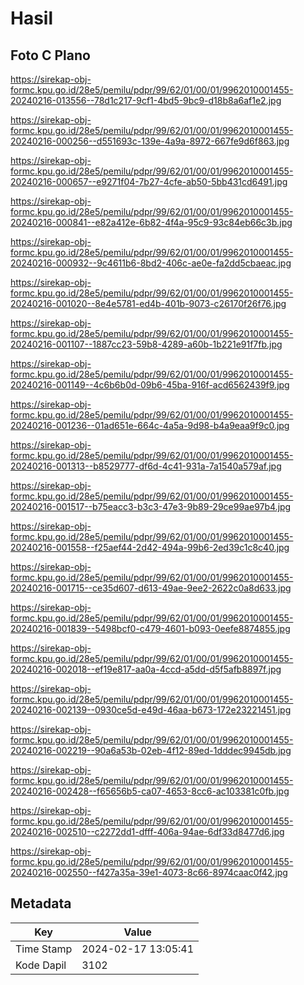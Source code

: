 # Hasil

## Foto C Plano

https://sirekap-obj-formc.kpu.go.id/28e5/pemilu/pdpr/99/62/01/00/01/9962010001455-20240216-013556--78d1c217-9cf1-4bd5-9bc9-d18b8a6af1e2.jpg

https://sirekap-obj-formc.kpu.go.id/28e5/pemilu/pdpr/99/62/01/00/01/9962010001455-20240216-000256--d551693c-139e-4a9a-8972-667fe9d6f863.jpg

https://sirekap-obj-formc.kpu.go.id/28e5/pemilu/pdpr/99/62/01/00/01/9962010001455-20240216-000657--e9271f04-7b27-4cfe-ab50-5bb431cd6491.jpg

https://sirekap-obj-formc.kpu.go.id/28e5/pemilu/pdpr/99/62/01/00/01/9962010001455-20240216-000841--e82a412e-6b82-4f4a-95c9-93c84eb66c3b.jpg

https://sirekap-obj-formc.kpu.go.id/28e5/pemilu/pdpr/99/62/01/00/01/9962010001455-20240216-000932--9c4611b6-8bd2-406c-ae0e-fa2dd5cbaeac.jpg

https://sirekap-obj-formc.kpu.go.id/28e5/pemilu/pdpr/99/62/01/00/01/9962010001455-20240216-001020--8e4e5781-ed4b-401b-9073-c26170f26f76.jpg

https://sirekap-obj-formc.kpu.go.id/28e5/pemilu/pdpr/99/62/01/00/01/9962010001455-20240216-001107--1887cc23-59b8-4289-a60b-1b221e91f7fb.jpg

https://sirekap-obj-formc.kpu.go.id/28e5/pemilu/pdpr/99/62/01/00/01/9962010001455-20240216-001149--4c6b6b0d-09b6-45ba-916f-acd6562439f9.jpg

https://sirekap-obj-formc.kpu.go.id/28e5/pemilu/pdpr/99/62/01/00/01/9962010001455-20240216-001236--01ad651e-664c-4a5a-9d98-b4a9eaa9f9c0.jpg

https://sirekap-obj-formc.kpu.go.id/28e5/pemilu/pdpr/99/62/01/00/01/9962010001455-20240216-001313--b8529777-df6d-4c41-931a-7a1540a579af.jpg

https://sirekap-obj-formc.kpu.go.id/28e5/pemilu/pdpr/99/62/01/00/01/9962010001455-20240216-001517--b75eacc3-b3c3-47e3-9b89-29ce99ae97b4.jpg

https://sirekap-obj-formc.kpu.go.id/28e5/pemilu/pdpr/99/62/01/00/01/9962010001455-20240216-001558--f25aef44-2d42-494a-99b6-2ed39c1c8c40.jpg

https://sirekap-obj-formc.kpu.go.id/28e5/pemilu/pdpr/99/62/01/00/01/9962010001455-20240216-001715--ce35d607-d613-49ae-9ee2-2622c0a8d633.jpg

https://sirekap-obj-formc.kpu.go.id/28e5/pemilu/pdpr/99/62/01/00/01/9962010001455-20240216-001839--5498bcf0-c479-4601-b093-0eefe8874855.jpg

https://sirekap-obj-formc.kpu.go.id/28e5/pemilu/pdpr/99/62/01/00/01/9962010001455-20240216-002018--ef19e817-aa0a-4ccd-a5dd-d5f5afb8897f.jpg

https://sirekap-obj-formc.kpu.go.id/28e5/pemilu/pdpr/99/62/01/00/01/9962010001455-20240216-002139--0930ce5d-e49d-46aa-b673-172e23221451.jpg

https://sirekap-obj-formc.kpu.go.id/28e5/pemilu/pdpr/99/62/01/00/01/9962010001455-20240216-002219--90a6a53b-02eb-4f12-89ed-1dddec9945db.jpg

https://sirekap-obj-formc.kpu.go.id/28e5/pemilu/pdpr/99/62/01/00/01/9962010001455-20240216-002428--f65656b5-ca07-4653-8cc6-ac103381c0fb.jpg

https://sirekap-obj-formc.kpu.go.id/28e5/pemilu/pdpr/99/62/01/00/01/9962010001455-20240216-002510--c2272dd1-dfff-406a-94ae-6df33d8477d6.jpg

https://sirekap-obj-formc.kpu.go.id/28e5/pemilu/pdpr/99/62/01/00/01/9962010001455-20240216-002550--f427a35a-39e1-4073-8c66-8974caac0f42.jpg


## Metadata

| Key        | Value               |
| ---------- | ------------------- |
| Time Stamp | 2024-02-17 13:05:41 |
| Kode Dapil | 3102                |



